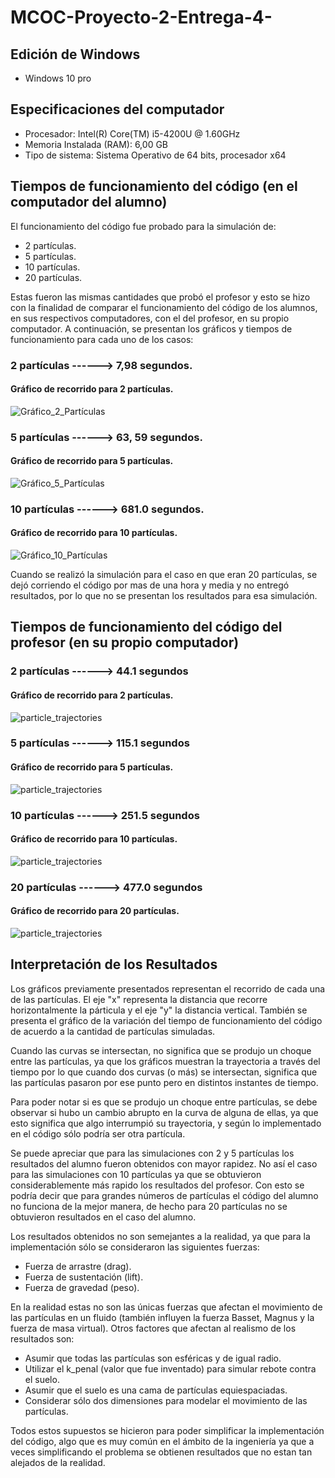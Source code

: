 # MCOC-Proyecto-2-Entrega-4-

## Edición de Windows

- Windows 10 pro

## Especificaciones del computador 

- Procesador: Intel(R) Core(TM) i5-4200U @ 1.60GHz 
- Memoria Instalada (RAM): 6,00 GB
- Tipo de sistema: Sistema Operativo de 64 bits, procesador x64

## Tiempos de funcionamiento del código (en el computador del alumno)

El funcionamiento del código fue probado para la simulación de:
- 2 partículas.
- 5 partículas.
- 10 partículas.
- 20 partículas.

Estas fueron las mismas cantidades que probó el profesor y esto se hizo con la finalidad de comparar el funcionamiento del código de los alumnos, en sus respectivos computadores, con el del profesor, en su propio computador. A continuación, se presentan los gráficos y tiempos de funcionamiento para cada uno de los casos:

### 2 partículas ------> 7,98 segundos.
#### Gráfico de recorrido para 2 partículas.
![Gráfico_2_Partículas](https://user-images.githubusercontent.com/53578787/66691266-7af45700-ec6b-11e9-9b94-f1d241e68aff.png)

### 5 partículas ------> 63, 59 segundos.
#### Gráfico de recorrido para 5 partículas.
![Gráfico_5_Partículas](https://user-images.githubusercontent.com/53578787/66691264-70d25880-ec6b-11e9-8c88-1722f808cd7d.png)

### 10 partículas ------> 681.0 segundos.
#### Gráfico de recorrido para 10 partículas.
![Gráfico_10_Partículas](https://user-images.githubusercontent.com/53578787/66691260-6b750e00-ec6b-11e9-940a-548f9b480400.png)

Cuando se realizó la simulación para el caso en que eran 20 partículas, se dejó corriendo el código por mas de una hora y media y no entregó resultados, por lo que no se presentan los resultados para esa simulación.

## Tiempos de funcionamiento del código del profesor (en su propio computador)

### 2 partículas ------> 44.1 segundos
#### Gráfico de recorrido para 2 partículas.
![particle_trajectories](https://user-images.githubusercontent.com/53578787/66691614-0a026e80-ec6e-11e9-9587-4582ceb9f1fa.png)

### 5 partículas ------> 115.1 segundos
#### Gráfico de recorrido para 5 partículas.
![particle_trajectories](https://user-images.githubusercontent.com/53578787/66691573-e2aba180-ec6d-11e9-8b9b-b07b578b02eb.png)

### 10 partículas ------> 251.5 segundos
#### Gráfico de recorrido para 10 partículas.
![particle_trajectories](https://user-images.githubusercontent.com/53578787/66691552-b728b700-ec6d-11e9-8c62-a6dfd32dcfd7.png)


### 20 partículas ------> 477.0 segundos
#### Gráfico de recorrido para 20 partículas.
![particle_trajectories](https://user-images.githubusercontent.com/53578787/66691641-2ef6e180-ec6e-11e9-979d-e9c80a51ac5b.png)


## Interpretación de los Resultados
Los gráficos previamente presentados representan el recorrido de cada una de las partículas. El eje "x" representa la distancia que recorre horizontalmente la párticula y el eje "y" la distancia vertical. También se presenta el gráfico de la variación del tiempo de funcionamiento del código de acuerdo a la cantidad de partículas simuladas.

Cuando las curvas se intersectan, no significa que se produjo un choque entre las partículas, ya que los gráficos muestran la trayectoria a través del tiempo por lo que cuando dos curvas (o más) se intersectan, significa que las partículas pasaron por ese punto pero en distintos instantes de tiempo.

Para poder notar si es que se produjo un choque entre partículas, se debe observar si hubo un cambio abrupto en la curva de alguna de ellas, ya que esto significa que algo interrumpió su trayectoria, y según lo implementado en el código sólo podría ser otra partícula. 

Se puede apreciar que para las simulaciones con 2 y 5 partículas los resultados del alumno fueron obtenidos con mayor rapidez. No así el caso para las simulaciones con 10 partículas ya que se obtuvieron considerablemente más rapido los resultados del profesor. Con esto se podría decir que para grandes números de partículas el código del alumno no funciona de la mejor manera, de hecho para 20 partículas no se obtuvieron resultados en el caso del alumno.

Los resultados obtenidos no son semejantes a la realidad, ya que para la implementación sólo se consideraron las siguientes fuerzas:
- Fuerza de arrastre (drag).
- Fuerza de sustentación (lift).
- Fuerza de gravedad (peso).

En la realidad estas no son las únicas fuerzas que afectan el movimiento de las partículas en un fluido (también influyen la fuerza Basset, Magnus y la fuerza de masa virtual).
Otros factores que afectan al realismo de los resultados son:
- Asumir que todas las partículas son esféricas y de igual radio.
- Utilizar el k_penal (valor que fue inventado) para simular rebote contra el suelo.
- Asumir que el suelo es una cama de partículas equiespaciadas.
- Considerar sólo dos dimensiones para modelar el movimiento de las partículas.

Todos estos supuestos se hicieron para poder simplificar la implementación del código, algo que es muy común en el ámbito de la ingeniería ya que a veces simplificando el problema se obtienen resultados que no estan tan alejados de la realidad.
